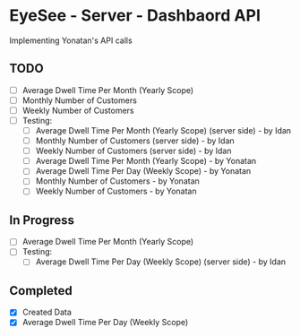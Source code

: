 # EyeSee - Server - Dashbaord API
Implementing Yonatan's API calls

## TODO
- [ ] Average Dwell Time Per Month (Yearly Scope)
- [ ] Monthly Number of Customers
- [ ] Weekly Number of Customers
- [ ] Testing:
    - [ ] Average Dwell Time Per Month (Yearly Scope) (server side) - by Idan 
    - [ ] Monthly Number of Customers (server side) - by Idan
    - [ ] Weekly Number of Customers (server side) - by Idan
    - [ ] Average Dwell Time Per Month (Yearly Scope) - by Yonatan
    - [ ] Average Dwell Time Per Day (Weekly Scope) - by Yonatan
    - [ ] Monthly Number of Customers - by Yonatan
    - [ ] Weekly Number of Customers - by Yonatan

## In Progress
- [ ] Average Dwell Time Per Month (Yearly Scope)
- [ ] Testing:
    - [ ] Average Dwell Time Per Day (Weekly Scope) (server side) - by Idan
## Completed
- [x] Created Data
- [x] Average Dwell Time Per Day (Weekly Scope)
